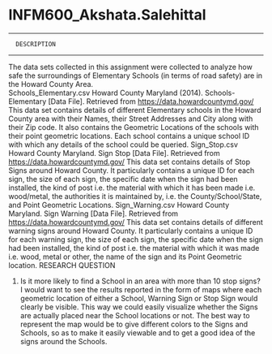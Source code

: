 # INFM600_Akshata.Salehittal

-----------------------
      DESCRIPTION
-----------------------
The data sets collected in this assignment were collected to analyze how safe the surroundings of Elementary Schools (in terms of road safety) are in the Howard County Area.   
Schools_Elementary.csv
Howard County Maryland (2014). Schools-Elementary [Data File]. Retrieved from https://data.howardcountymd.gov/
This data set contains details of different Elementary schools in the Howard County area with their Names, their Street Addresses and City along with their Zip code. It also contains the Geometric Locations of the schools with their point geometric locations. Each school contains a unique school ID with which any details of the school could be queried. 
Sign_Stop.csv
Howard County Maryland. Sign Stop [Data File]. Retrieved from https://data.howardcountymd.gov/
This data set contains details of Stop Signs around Howard County. It particularly contains a unique ID for each sign, the size of each sign, the specific date when the sign had been installed, the kind of post i.e. the material with which it has been made i.e. wood/metal, the authorities it is maintained by, i.e. the County/School/State, and Point Geometric Locations.
Sign_Warning.csv
Howard County Maryland. Sign Warning [Data File]. Retrieved from https://data.howardcountymd.gov/
This data set contains details of different warning signs around Howard County. It particularly contains a unique ID for each warning sign, the size of each sign, the specific date when the sign had been installed, the kind of post i.e. the material with which it was made i.e. wood, metal or other, the name of the sign and its Point Geometric location.
 RESEARCH QUESTION
1.	Is it more likely to find a School in an area with more than 10 stop signs?
I would want to see the results reported in the form of maps where each geometric location of either a School, Warning Sign or Stop Sign would clearly be visible. This way we could easily visualize whether the Signs are actually placed near the School locations or not.
The best way to represent the map would be to give different colors to the Signs and Schools, so as to make it easily viewable and to get a good idea of the signs around the Schools.


